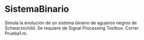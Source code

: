 # SistemaBinario
Simula la evolución de un sistema binario de agujeros negros de Schwarzschild.
Se requiere de Signal Processing Toolbox.
Correr Prueba1.m.
